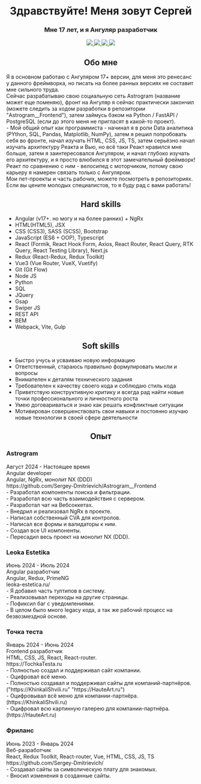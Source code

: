 <div id="header" align="center">
  <h1>Здравствуйте! Меня зовут Сергей</h1>
  <h3>Мне 17 лет, и я Ангуляр разработчик</h3>
</div>
<div id="socials" align="center">
<a href="https://vk.com/sergey_glazunov_07">
  <img src="https://img.shields.io/badge/VK-blue?style=for-the-badge&logo=VK&logoColor=white">
</a>

<a href="https://krasnodar.hh.ru/resume/d1bd0af2ff0cfe0cea0039ed1f576f66305571">
  <img src="https://img.shields.io/badge/HH-red?style=for-the-badge&logo=HH&logoColor=white">
</a>

<a href="https://career.habr.com/sergeyskvortsov123">
  <img src="https://img.shields.io/badge/Habr-blue?style=for-the-badge&logo=Habr&logoColor=white">
</a>

<a href="https://t.me/Mr_Glaz_programmer">
  <img src="https://img.shields.io/badge/Telegram-blue?style=for-the-badge&logo=Telegram&logoColor=white">
</a>
</div>
<div id="header" align="center">
  <h2>Обо мне</h2>
</div>
Я в основном работаю с Ангуляром 17+ версии, для меня это ренесанс у данного фреймворка, но писать на более ранных версиях не составит мне сильного труда.<br>
Сейчас разрабатываю свою социальную сеть Astrogram (название может еще поменяю), фронт на Ангуляр я сейчас практически закончил (можете следить за ходом разработки в репозитории "Astrogram__Frontend"), затем займусь бэком на Python / FastAPI / PostgreSQL (если до этого меня не пригласят в какой-то проект).<br>
- Мой общий опыт как программиста - начинал я в роли Data аналитика (PYthon, SQL, Pandas, Matplotlib, NumPy), затем я решил попробовать себя во фронте, начал изучать HTML, CSS, JS, TS, затем серьёзно начал изучать архитектуру Реакта и Вью, но всё таки Реакт нравился мне больше, затем я заинтересовался Ангуляром, и начал глубоко изучать его архитектуру, и я просто влюбился в этот замечательный фреймворк! Реакт по сравнению с ним - велосипед с моторчиком, потому свою карьеру я намерен связать только с Ангуляром. <br>
Мои пет-проекты и часть рабочих, можете посмотреть в репозиториях.<br>
Если вы цените молодых специалистов, то я буду рад с вами работать! <br>
<div id="header" align="center">
  <h2>Hard skills</h2>
</div>

- Angular (v17+. но могу и на более ранних) + NgRx
- HTML(HTML5), JSX
- CSS (CSS3), SASS (SCSS), Bootstrap
- JavaScript (ES6 + OOP), Typescript
- React (Formik, React Hook Form, Axios, React Router, React Query, RTK Query, React Testing Library), Next.js
- Redux (React-Redux, Redux Toolkit)
- Vue3 (Vue Router, VueX, Vuetify)
- Git (Git Flow)
- Node JS
- Python
- SQL
- JQuery
- Gsap
- Swiper JS
- REST API
- BEM
- Webpack, Vite, Gulp

<div id="header" align="center">
  <h2>Soft skills</h2>
</div>

- Быстро учусь и усваиваю новую информацию
- Ответственный, стараюсь правильно формулировать мысли и вопросы
- Внимателен к деталям технического задания
- Требователен к качеству своего кода и соблюдаю стиль кода
- Приветствую конструктивную критику и всегда рад найти новые точки профессионального и личностного роста
- Умею договариваться и знаю как решать конфликтные ситуации
- Мотивирован совершенствовать свои навыки и постоянно изучаю новые технологии в своей сфере деятельности

<div id="header" align="center">
  <h2>Опыт</h2>
</div>

<h3>Astrogram</h3>
Август 2024 - Настоящее время <br>
Angular developer <br>
Angular, NgRx, монолит NX (DDD) <br>
https://github.com/Sergey-Dmitrievich/Astrogram__Frontend <br>
- Разработал компоненты поиска и фильтрации. <br>
- Разработал всю часть взаимодействия с сервером. <br>
- Разработал чат на Вебсоккетах. <br>
- Внедрил и реализовал NgRx в проекте. <br>
- Написал собственный CVA для контролов. <br>
- Написал все формы и валидаторы к ним. <br>
- Создал все UI компоненты. <br>
- Пересадил весь проект на монолит NX (DDD). <br>

<h3>Leoka Estetika</h3>
Июнь 2024 - Июль 2024 <br>
Angular разработчик <br>
Angular, Redux, PrimeNG <br>
leoka-estetica.ru/ <br>
- Я добавил часть тултипов в систему. <br>
- Реализовывал переходы на другие страницы. <br>
- Пофиксил баг с уведомлениями. <br>
- В целом было много legacy кода, а так же рабочий процесс на безвозмездной основе. <br>

<h3>Точка теста</h3>
Январь 2024 - Июнь 2024 <br>
Frontend разработчик <br>
HTML, CSS, JS, React, React-router. <br>
https://TochkaTesta.ru <br>
- Полностью создал и поддерживал сайт компании. <br>
- Оцифровал всё меню. <br>
- Полностью создавал и поддерживал сайты для компаний-партнёров.("https://KhinkaliShvili.ru" "https://HauteArt.ru") <br>
- Оцифровывал всё меню для компании-партнёра.(https://KhinkaliShvili.ru) <br>
- Оцифровал всю картинную галерею для компании-партнёра. (https://HauteArt.ru) <br>

<h3>Фриланс</h3>
Июнь 2023 - Январь 2024 <br>
Веб-разработчик <br>
React, Redux Toolkit, React-router, Vue, HTML, CSS, JS, TS <br>
https://github.com/Sergey-Dmitrievich/ <br>
- Создавал сайты за символическую плату для знакомых. <br>
- Вносил изменения в созданные сайты. <br>

<!---
Sergey-Dmitrievich/Sergey-Dmitrievich is a ✨ special ✨ repository because its `README.md` (this file) appears on your GitHub profile.
You can click the Preview link to take a look at your changes.
--->
